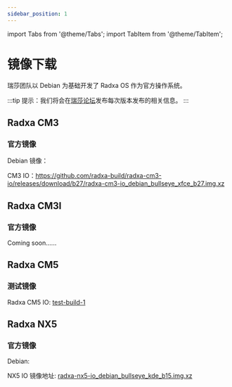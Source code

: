 ```yaml
---
sidebar_position: 1
---
```


import Tabs from '@theme/Tabs';
import TabItem from '@theme/TabItem';

# 镜像下载

瑞莎团队以 Debian 为基础开发了 Radxa OS 作为官方操作系统。

:::tip
提示：我们将会在[瑞莎论坛](https://forum.radxa.com/)发布每次版本发布的相关信息。
:::

<Tabs queryString="model">
<TabItem value="Radxa CM3">

## Radxa CM3

### 官方镜像

Debian 镜像：

CM3 IO：https://github.com/radxa-build/radxa-cm3-io/releases/download/b27/radxa-cm3-io_debian_bullseye_xfce_b27.img.xz

</TabItem>
<TabItem value="Radxa CM3I">

## Radxa CM3I

### 官方镜像

Coming soon......

</TabItem>

<TabItem value="Radxa CM5">

## Radxa CM5

### 测试镜像

Radxa CM5 IO: [test-build-1](https://github.com/radxa-build/radxa-cm5-io/releases/download/test-build-1/radxa-cm5-io_debian_bullseye-test_kde_t1.img.xz)

</TabItem>

<TabItem value="Radxa NX5">

## Radxa NX5

### 官方镜像

Debian:

NX5 IO 镜像地址: [radxa-nx5-io_debian_bullseye_kde_b15.img.xz](https://github.com/radxa-build/radxa-nx5-io/releases/download/b15/radxa-nx5-io_debian_bullseye_kde_b15.img.xz)

</TabItem>
</Tabs>
